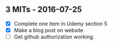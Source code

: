 ## 3 MITs - 2016-07-25

- [x] Complete one item in Udemy section 5
- [x] Make a blog post on website
- [ ] Get github authorization working.
